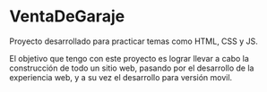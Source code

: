 # VentaDeGaraje
Proyecto desarrollado para practicar temas como HTML, CSS y JS.

El objetivo que tengo con este proyecto es lograr llevar a cabo la construcción de todo un sitio web, pasando por el desarrollo de la experiencia web, y a su vez el desarrollo para versión movil.
